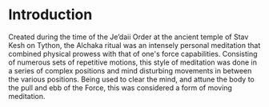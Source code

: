 # Introduction

Created during the time of the Je’daii Order at the ancient temple of Stav Kesh on Tython, the Alchaka ritual was an intensely personal meditation that combined physical prowess with that of one's force capabilities.
Consisting of numerous sets of repetitive motions, this style of meditation was done in a series of complex positions and mind disturbing movements in between the various positions.
Being used to clear the mind, and attune the body to the pull and ebb of the Force, this was considered a form of moving meditation.

